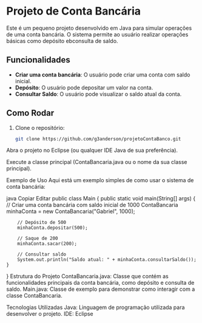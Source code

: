 # Projeto de Conta Bancária

Este é um pequeno projeto desenvolvido em Java para simular operações de uma conta bancária. O sistema permite ao usuário realizar operações básicas como depósito ebconsulta de saldo.

## Funcionalidades

- **Criar uma conta bancária**: O usuário pode criar uma conta com saldo inicial.
- **Depósito**: O usuário pode depositar um valor na conta.
- **Consultar Saldo**: O usuário pode visualizar o saldo atual da conta.

## Como Rodar

1. Clone o repositório:
   ```bash
   git clone https://github.com/g3anderson/projetoContaBanco.git
Abra o projeto no Eclipse (ou qualquer IDE Java de sua preferência).

Execute a classe principal (ContaBancaria.java ou o nome da sua classe principal).

Exemplo de Uso
Aqui está um exemplo simples de como usar o sistema de conta bancária:

java
Copiar
Editar
public class Main {
    public static void main(String[] args) {
        // Criar uma conta bancária com saldo inicial de 1000
        ContaBancaria minhaConta = new ContaBancaria("Gabriel", 1000);

        // Depósito de 500
        minhaConta.depositar(500);

        // Saque de 200
        minhaConta.sacar(200);

        // Consultar saldo
        System.out.println("Saldo atual: " + minhaConta.consultarSaldo());
    }
}
Estrutura do Projeto
ContaBancaria.java: Classe que contém as funcionalidades principais da conta bancária, como depósito e consulta de saldo.
Main.java: Classe de exemplo para demonstrar como interagir com a classe ContaBancaria.

Tecnologias Utilizadas
Java: Linguagem de programação utilizada para desenvolver o projeto.
IDE: Eclipse 
